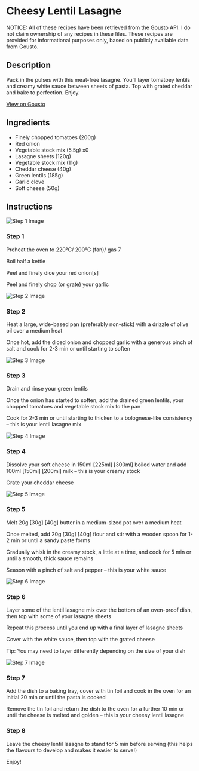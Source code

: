 # Cheesy Lentil Lasagne

NOTICE: All of these recipes have been retrieved from the Gousto API. I do not claim ownership of any recipes in these files. These recipes are provided for informational purposes only, based on publicly available data from Gousto.

## Description

Pack in the pulses with this meat-free lasagne. You’ll layer tomatoey lentils and creamy white sauce between sheets of pasta. Top with grated cheddar and bake to perfection. Enjoy.

[View on Gousto](https://www.gousto.co.uk/recipes/cookbook/cheesy-lentil-lasagne)

## Ingredients

- Finely chopped tomatoes (200g)
- Red onion
- Vegetable stock mix (5.5g) x0
- Lasagne sheets (120g)
- Vegetable stock mix (11g)
- Cheddar cheese (40g)
- Green lentils (185g)
- Garlic clove
- Soft cheese (50g)

## Instructions

![Step 1 Image](https://production-media.gousto.co.uk/cms/recipe-step-image/Step-1-1676913882890-x200.jpg)

### Step 1

Preheat the oven to 220°C/ 200°C (fan)/ gas 7

Boil half a kettle

Peel and finely dice your red onion[s]

Peel and finely chop (or grate) your garlic

![Step 2 Image](https://production-media.gousto.co.uk/cms/recipe-step-image/Step-2-1676913886659-x200.jpg)

### Step 2

Heat a large, wide-based pan (preferably non-stick) with a drizzle of olive oil over a medium heat

Once hot, add the diced onion and chopped garlic with a generous pinch of salt and cook for 2-3 min or until starting to soften

![Step 3 Image](https://production-media.gousto.co.uk/cms/recipe-step-image/Step-3-1676913890201-x200.jpg)

### Step 3

Drain and rinse your green lentils

Once the onion has started to soften, add the drained green lentils, your chopped tomatoes and vegetable stock mix to the pan

Cook for 2-3 min or until starting to thicken to a bolognese-like consistency – this is your lentil lasagne mix

![Step 4 Image](https://production-media.gousto.co.uk/cms/recipe-step-image/Step-4-1676913898773-x200.jpg)

### Step 4

Dissolve your soft cheese in 150ml<span class="text-purple"> [225ml]</span> <span class="text-danger">[300ml]</span> boiled water and add 100ml <span class="text-purple">[150ml]</span> <span class="text-danger">[200ml]</span> milk – this is your creamy stock

Grate your cheddar cheese

![Step 5 Image](https://production-media.gousto.co.uk/cms/recipe-step-image/Step-5-1676913903763-x200.jpg)

### Step 5

Melt 20g<span class="text-purple"> [30g]</span> <span class="text-danger">[40g]</span> butter in a medium-sized pot over a medium heat

Once melted, add 20g<span class="text-purple"> [30g] </span><span class="text-danger">[40g]</span> flour and stir with a wooden spoon for 1-2 min or until a sandy paste forms

Gradually whisk in the creamy stock, a little at a time, and cook for 5 min or until a smooth, thick sauce remains

Season with a pinch of salt and pepper – this is your white sauce

![Step 6 Image](https://production-media.gousto.co.uk/cms/recipe-step-image/Step-6-1676913907497-x200.jpg)

### Step 6

Layer some of the lentil lasagne mix over the bottom of an oven-proof dish, then top with some of your lasagne sheets

Repeat this process until you end up with a final layer of lasagne sheets

Cover with the white sauce, then top with the grated cheese

Tip: You may need to layer differently depending on the size of your dish

![Step 7 Image](https://production-media.gousto.co.uk/cms/recipe-step-image/Step-7-1676913918818-x200.jpg)

### Step 7

Add the dish to a baking tray, cover with tin foil and cook in the oven for an initial 20 min or until the pasta is cooked

Remove the tin foil and return the dish to the oven for a further 10 min or until the cheese is melted and golden – this is your cheesy lentil lasagne

### Step 8

Leave the cheesy lentil lasagne to stand for 5 min before serving (this helps the flavours to develop and makes it easier to serve!)

Enjoy!

